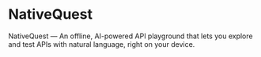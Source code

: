 # NativeQuest
NativeQuest — An offline, AI-powered API playground that lets you explore and test APIs with natural language, right on your device.
